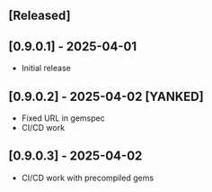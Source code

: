 ## [Released]

## [0.9.0.1] - 2025-04-01
- Initial release
## [0.9.0.2] - 2025-04-02 [YANKED]
- Fixed URL in gemspec
- CI/CD work
## [0.9.0.3] - 2025-04-02
- CI/CD work with precompiled gems
